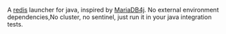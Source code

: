A [redis](https://github.com/redis/redis) launcher for java, inspired
by [MariaDB4j](https://github.com/MariaDB4j/MariaDB4j). No external environment
dependencies,No
cluster, no sentinel, just run it in your java integration tests.